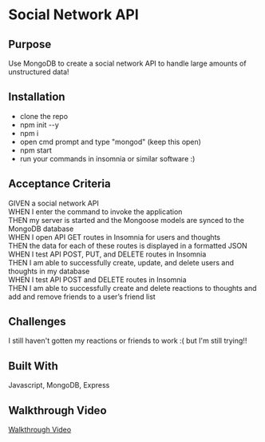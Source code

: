 # Social Network API

## Purpose
Use MongoDB to create a social network API to handle large amounts of unstructured data!

## Installation
- clone the repo
- npm init --y
- npm i
- open cmd prompt and type "mongod" (keep this open)
- npm start
- run your commands in insomnia or similar software :)

## Acceptance Criteria
GIVEN a social network API</br>
WHEN I enter the command to invoke the application</br>
THEN my server is started and the Mongoose models are synced to the MongoDB database</br>
WHEN I open API GET routes in Insomnia for users and thoughts</br>
THEN the data for each of these routes is displayed in a formatted JSON</br>
WHEN I test API POST, PUT, and DELETE routes in Insomnia</br>
THEN I am able to successfully create, update, and delete users and thoughts in my database</br>
WHEN I test API POST and DELETE routes in Insomnia</br>
THEN I am able to successfully create and delete reactions to thoughts and add and remove friends to a user’s friend list</br>

## Challenges
I still haven't gotten my reactions or friends to work :( but I'm still trying!!

## Built With
Javascript, MongoDB, Express

## Walkthrough Video
[Walkthrough Video](https://drive.google.com/file/d/1K_atRqh_bgGW80c3Si8R7B3ReWh6Tik5/view)